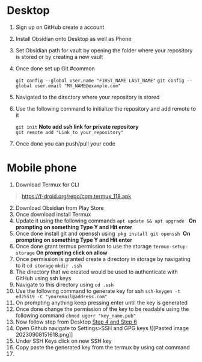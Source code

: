 # Desktop
1. Sign up on GitHub create a account
2. Install Obsidian onto Desktop as well as Phone 
3. Set Obsidian path for vault by opening the folder where your repository is stored or by creating a new vault
4. Once done set up Git #common 
   
	`git config --global user.name "FIRST_NAME LAST_NAME"`
    `git config --global user.email "MY_NAME@example.com"`
5. Navigated to the directory where your repository is stored 
6. Use the following command to initialize the repository and add remote to it
   
	`git init`
    **Note add ssh link for private repository**    
    `git remote add "Link_to_your_repository"`  
1. Once done you can push/pull your code
# Mobile phone
1. Download Termux for CLI
>https://f-droid.org/repo/com.termux_118.apk
2. Download Obsidian from Play Store
3. Once download install Termux
4. Update it using the following commands 
	`apt update && apt upgrade`
  **On prompting on something Type Y and Hit enter**
5. Once done install git and openssh using
	 `pkg install git openssh`
 **On prompting on something Type Y and Hit enter**
6. Once done grant termux permission to use the storage
	`termux-setup-storage`
	**On prompting click on allow**
7. Once permission is granted create a directory in storage by navigating to it
	`cd storage`
	`mkdir .ssh`
8. The directory that we created would be used to authenticate with GitHub using ssh keys
9. Navigate to this directory using
	`cd .ssh`
10. Use the following command to generate key for ssh
	`ssh-keygen -t ed25519 -C "youremail@address.com"`
11. On prompting anything keep pressing enter until the key is generated
12. Once done change the permission of the key to be readable using the following command
	 `chmod ugo+r "key_name.pub"`
13. Now follow step from Desktop 
	[Step 4 and Step 6](#Desktop)
14. Open Github navigate to Settings>SSH and GPG keys
![[Pasted image 20230908151618.png]]
15. Under SSH Keys click on new SSH key
16. Copy paste the generated key from the termux by using cat command
17. 